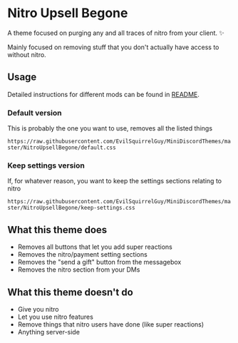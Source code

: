 # Nitro Upsell Begone
A theme focused on purging any and all traces of nitro from your client. :sparkles:

Mainly focused on removing stuff that you don't actually have access to without nitro.

## Usage
Detailed instructions for different mods can be found in [README](README.md).

### Default version
This is probably the one you want to use, removes all the listed things

`https://raw.githubusercontent.com/EvilSquirrelGuy/MiniDiscordThemes/master/NitroUpsellBegone/default.css`

### Keep settings version
If, for whatever reason, you want to keep the settings sections relating to nitro

`https://raw.githubusercontent.com/EvilSquirrelGuy/MiniDiscordThemes/master/NitroUpsellBegone/keep-settings.css`

## What this theme does
* Removes all buttons that let you add super reactions
* Removes the nitro/payment setting sections
* Removes the "send a gift" button from the messagebox
* Removes the nitro section from your DMs

## What this theme doesn't do
* Give you nitro
* Let you use nitro features
* Remove things that nitro users have done (like super reactions)
* Anything server-side
